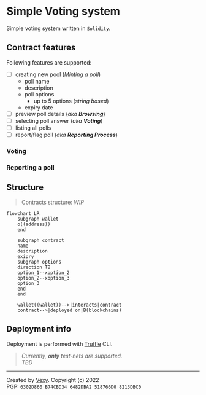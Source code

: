 # Simple Voting system
Simple voting system written in `Solidity`.

## Contract features
Following features are supported:
  - [ ] creating new pool (_Minting a poll_)
    - poll name
    - description
    - poll options
        - up to 5 options (_string based_)
    - expiry date
  - [ ] preview poll details (_aka **Browsing**_)
  - [ ] selecting poll answer (_aka **Voting**_)
  - [ ] listing all polls
  - [ ] report/flag poll (_aka **Reporting Process**_)

### Voting

### Reporting a poll

## Structure
> Contracts structure: _WIP_
```mermaid
flowchart LR
    subgraph wallet
    o((address))
    end

    subgraph contract
    name
    description
    exipry
    subgraph options
    direction TB
    option_1--xoption_2
    option_2--xoption_3
    option_3
    end
    end

    wallet((wallet))-->|interacts|contract
    contract-->|deployed on|B(blockchains)
```

## Deployment info
Deployment is performed with [Truffle](https://trufflesuite.com/) CLI.

> _Currently, **only** test-nets are supported._  
_TBD_

---
Created by [Vexy](https://github.com/vexy). Copyright (c) 2022  
PGP: `6302D860 B74CBD34 6482DBA2 518766D0 8213DBC0`